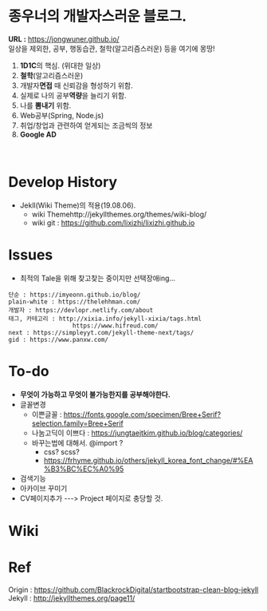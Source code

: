 # 종우너의 개발자스러운 블로그.<br>
**URL :** https://jongwuner.github.io/<br>
 일상을 제외한, 공부, 행동습관, 철학(알고리즘스러운) 등을 여기에 몽땅! 
<br>
1. **1D1C**의 핵심. (위대한 일상)
2. **철학**(알고리즘스러운)
3. 개발자**면접** 때 신뢰감을 형성하기 위함.
4. 실제로 나의 공부**역량**을 늘리기 위함.
5. 나를 **뽐내기** 위함.
6. Web공부(Spring, Node.js)
7. 취업/창업과 관련하여 얻게되는 조금씩의 정보
8. **Google AD**

<br>


# Develop History
- Jekll(Wiki Theme)의 적용(19.08.06).
  - wiki Themehttp://jekyllthemes.org/themes/wiki-blog/
  - wiki git : https://github.com/lixizhi/lixizhi.github.io

# Issues
- 최적의 Tale을 위해 찾고찾는 중이지만 선택장애ing...
```
단순 : https://imyeonn.github.io/blog/
plain-white : https://thelehhman.com/
개발자 : https://devlopr.netlify.com/about
태그, 카테고리 : http://xixia.info/jekyll-xixia/tags.html
	              https://www.hifreud.com/
next : https://simpleyyt.com/jekyll-theme-next/tags/
gid : https://www.panxw.com/
```

# To-do
- **무엇이 가능하고 무엇이 불가능한지를 공부해야한다.**
- 글꼴변경
  - 이쁜글꼴 : https://fonts.google.com/specimen/Bree+Serif?selection.family=Bree+Serif
  - 나눔고딕이 이쁘다 : https://jungtaejtkim.github.io/blog/categories/
  - 바꾸는법에 대해서. @import ? 
    - css? scss?
    - https://frhyme.github.io/others/jekyll_korea_font_change/#%EA%B3%BC%EC%A0%95
- 검색기능
- 아카이브 꾸미기
- CV페이지추가 ---> Project 페이지로 충당할 것.
 

# Wiki

# Ref
Origin : https://github.com/BlackrockDigital/startbootstrap-clean-blog-jekyll<br>
Jekyll : http://jekyllthemes.org/page11/
